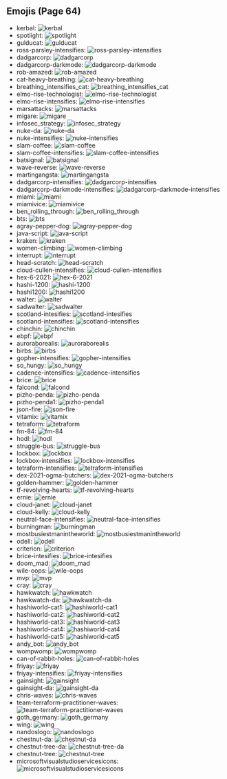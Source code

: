 
## Emojis (Page 64)

* kerbal: ![kerbal](/output/kerbal.png)
* spotlight: ![spotlight](/output/spotlight.png)
* gulducat: ![gulducat](/output/gulducat.jpg)
* ross-parsley-intensifies: ![ross-parsley-intensifies](/output/ross-parsley-intensifies.gif)
* dadgarcorp: ![dadgarcorp](/output/dadgarcorp.png)
* dadgarcorp-darkmode: ![dadgarcorp-darkmode](/output/dadgarcorp-darkmode.png)
* rob-amazed: ![rob-amazed](/output/rob-amazed.png)
* cat-heavy-breathing: ![cat-heavy-breathing](/output/cat-heavy-breathing.png)
* breathing_intensifies_cat: ![breathing_intensifies_cat](/output/breathing_intensifies_cat.gif)
* elmo-rise-technologist: ![elmo-rise-technologist](/output/elmo-rise-technologist.png)
* elmo-rise-intensifies: ![elmo-rise-intensifies](/output/elmo-rise-intensifies.gif)
* marsattacks: ![marsattacks](/output/marsattacks.png)
* migare: ![migare](/output/migare.gif)
* infosec_strategy: ![infosec_strategy](/output/infosec_strategy.png)
* nuke-da: ![nuke-da](/output/nuke-da.png)
* nuke-intensifies: ![nuke-intensifies](/output/nuke-intensifies.gif)
* slam-coffee: ![slam-coffee](/output/slam-coffee.jpg)
* slam-coffee-intensifies: ![slam-coffee-intensifies](/output/slam-coffee-intensifies.gif)
* batsignal: ![batsignal](/output/batsignal.jpg)
* wave-reverse: ![wave-reverse](/output/wave-reverse.png)
* martingangsta: ![martingangsta](/output/martingangsta.jpg)
* dadgarcorp-intensifies: ![dadgarcorp-intensifies](/output/dadgarcorp-intensifies.gif)
* dadgarcorp-darkmode-intensifies: ![dadgarcorp-darkmode-intensifies](/output/dadgarcorp-darkmode-intensifies.gif)
* miami: ![miami](/output/miami.png)
* miamivice: ![miamivice](/output/miamivice.png)
* ben_rolling_through: ![ben_rolling_through](/output/ben_rolling_through)
* bts: ![bts](/output/bts.png)
* agray-pepper-dog: ![agray-pepper-dog](/output/agray-pepper-dog.png)
* java-script: ![java-script](/output/java-script.png)
* kraken: ![kraken](/output/kraken.png)
* women-climbing: ![women-climbing](/output/women-climbing)
* interrupt: ![interrupt](/output/interrupt)
* head-scratch: ![head-scratch](/output/head-scratch.gif)
* cloud-cullen-intensifies: ![cloud-cullen-intensifies](/output/cloud-cullen-intensifies.gif)
* hex-6-2021: ![hex-6-2021](/output/hex-6-2021.png)
* hashi-1200: ![hashi-1200](/output/hashi-1200.png)
* hashi1200: ![hashi1200](/output/hashi1200.png)
* walter: ![walter](/output/walter.png)
* sadwalter: ![sadwalter](/output/sadwalter.png)
* scotland-intesifies: ![scotland-intesifies](/output/scotland-intesifies.gif)
* scotland-intensifies: ![scotland-intensifies](/output/scotland-intensifies.gif)
* chinchin: ![chinchin](/output/chinchin.png)
* ebpf: ![ebpf](/output/ebpf.png)
* auroraborealis: ![auroraborealis](/output/auroraborealis.jpg)
* birbs: ![birbs](/output/birbs.jpg)
* gopher-intensifies: ![gopher-intensifies](/output/gopher-intensifies.gif)
* so_hungy: ![so_hungy](/output/so_hungy.png)
* cadence-intensifies: ![cadence-intensifies](/output/cadence-intensifies.gif)
* brice: ![brice](/output/brice.png)
* falcond: ![falcond](/output/falcond.png)
* pizho-penda: ![pizho-penda](/output/pizho-penda.jpg)
* pizho-penda1: ![pizho-penda1](/output/pizho-penda1.png)
* json-fire: ![json-fire](/output/json-fire.gif)
* vitamix: ![vitamix](/output/vitamix.png)
* tetraform: ![tetraform](/output/tetraform.png)
* fm-84: ![fm-84](/output/fm-84.jpg)
* hodl: ![hodl](/output/hodl.jpg)
* struggle-bus: ![struggle-bus](/output/struggle-bus.png)
* lockbox: ![lockbox](/output/lockbox.png)
* lockbox-intensifies: ![lockbox-intensifies](/output/lockbox-intensifies.gif)
* tetraform-intensifies: ![tetraform-intensifies](/output/tetraform-intensifies.gif)
* dex-2021-ogma-butchers: ![dex-2021-ogma-butchers](/output/dex-2021-ogma-butchers.png)
* golden-hammer: ![golden-hammer](/output/golden-hammer.png)
* tf-revolving-hearts: ![tf-revolving-hearts](/output/tf-revolving-hearts.png)
* ernie: ![ernie](/output/ernie.png)
* cloud-janet: ![cloud-janet](/output/cloud-janet.jpg)
* cloud-kelly: ![cloud-kelly](/output/cloud-kelly.jpg)
* neutral-face-intensifies: ![neutral-face-intensifies](/output/neutral-face-intensifies.gif)
* burningman: ![burningman](/output/burningman.png)
* mostbusiestmanintheworld: ![mostbusiestmanintheworld](/output/mostbusiestmanintheworld.jpg)
* odell: ![odell](/output/odell.png)
* criterion: ![criterion](/output/criterion.png)
* brice-intesifies: ![brice-intesifies](/output/brice-intesifies.gif)
* doom_mad: ![doom_mad](/output/doom_mad.gif)
* wile-oops: ![wile-oops](/output/wile-oops.png)
* mvp: ![mvp](/output/mvp.png)
* cray: ![cray](/output/cray.png)
* hawkwatch: ![hawkwatch](/output/hawkwatch.png)
* hawkwatch-da: ![hawkwatch-da](/output/hawkwatch-da.png)
* hashiworld-cat1: ![hashiworld-cat1](/output/hashiworld-cat1.png)
* hashiworld-cat2: ![hashiworld-cat2](/output/hashiworld-cat2.png)
* hashiworld-cat3: ![hashiworld-cat3](/output/hashiworld-cat3.png)
* hashiworld-cat4: ![hashiworld-cat4](/output/hashiworld-cat4.png)
* hashiworld-cat5: ![hashiworld-cat5](/output/hashiworld-cat5.png)
* andy_bot: ![andy_bot](/output/andy_bot.gif)
* wompwomp: ![wompwomp](/output/wompwomp.gif)
* can-of-rabbit-holes: ![can-of-rabbit-holes](/output/can-of-rabbit-holes.gif)
* friyay: ![friyay](/output/friyay.png)
* friyay-intensifies: ![friyay-intensifies](/output/friyay-intensifies.gif)
* gainsight: ![gainsight](/output/gainsight.png)
* gainsight-da: ![gainsight-da](/output/gainsight-da.png)
* chris-waves: ![chris-waves](/output/chris-waves.gif)
* team-terraform-practitioner-waves: ![team-terraform-practitioner-waves](/output/team-terraform-practitioner-waves.gif)
* goth_germany: ![goth_germany](/output/goth_germany.png)
* wing: ![wing](/output/wing.png)
* nandoslogo: ![nandoslogo](/output/nandoslogo.png)
* chestnut-da: ![chestnut-da](/output/chestnut-da.png)
* chestnut-tree-da: ![chestnut-tree-da](/output/chestnut-tree-da.png)
* chestnut-tree: ![chestnut-tree](/output/chestnut-tree.png)
* microsoftvisualstudioservicesicons: ![microsoftvisualstudioservicesicons](/output/microsoftvisualstudioservicesicons.png)

